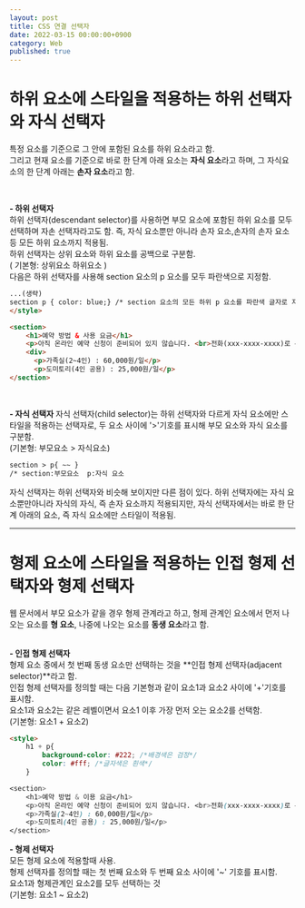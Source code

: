 ```yaml
---
layout: post
title: CSS 연결 선택자
date: 2022-03-15 00:00:00+0900
category: Web
published: true
---
```

# 하위 요소에 스타일을 적용하는 하위 선택자와 자식 선택자
특정 요소를 기준으로 그 안에 포함된 요소를 하위 요소라고 함.  
그리고 현재 요소를 기준으로 바로 한 단계 아래 요소는 **자식 요소**라고 하며, 그 자식요소의 한 단계 아래는 **손자 요소**라고 함.  

<br>

**- 하위 선택자**  
하위 선택자(descendant selector)를 사용하면 부모 요소에 포함된 하위 요소를 모두 선택하며 자손 선택자라고도 함. 즉, 자식 요소뿐만 아니라 손자 요소,손자의 손자 요소등 모든 하위 요소까지 적용됨.  
하위 선택자는 상위 요소와 하위 요소를 공백으로 구분함.  
( 기본형: 상위요소 하위요소 )    
다음은 하위 선택자를 사용해 section 요소의 p 요소를 모두 파란색으로 지정함.  

```html
...(생략)
section p { color: blue;} /* section 요소의 모든 하위 p 요소를 파란색 글자로 지정 */
</style>

<section>
    <h1>예약 방법 & 사용 요금</h1>
    <p>아직 온라인 예약 신청이 준비되어 있지 않습니다. <br>전화(xxx-xxxx-xxxx)로 문의 바랍니다.</p>
    <div>
      <p>가족실(2~4인) : 60,000원/일</p>
      <p>도미토리(4인 공용) : 25,000원/일</p>
</section>   
```

<br>

**- 자식 선택자** 
자식 선택자(child selector)는 하위 선택자와 다르게 자식 요소에만 스타일을 적용하는 선택자로, 두 요소 사이에 '>'기호를 표시해 부모 요소와 자식 요소를 구분함.   
(기본형: 부모요소 > 자식요소)  
```html
section > p{ ~~ }
/* section:부모요소  p:자식 요소
```  
자식 선택자는 하위 선택자와 비슷해 보이지만 다른 점이 있다. 하위 선택자에는 자식 요소뿐만아니라 자식의 자식, 즉 손자 요소까지 적용되지만, 자식 선택자에서는 바로 한 단계 아래의 요소, 즉 자식 요소에만 스타일이 적용됨.  

---

# 형제 요소에 스타일을 적용하는 인접 형제 선택자와 형제 선택자  
웹 문서에서 부모 요소가 같을 경우 형제 관계라고 하고, 형제 관계인 요소에서 먼저 나오는 요소를 **형 요소**, 나중에 나오는 요소를 **동생 요소**라고 함.   
<br>

**- 인접 형제 선택자**  
형제 요소 중에서 첫 번째 동생 요소만 선택하는 것을 **인접 형제 선택자(adjacent selector)**라고 함.  
인접 형제 선택자를 정의할 때는 다음 기본형과 같이 요소1과 요소2 사이에 '+'기호를 표시함.   
요소1과 요소2는 같은 레벨이면서 요소1 이후 가장 먼저 오는 요소2를 선택함.  
(기본형: 요소1 + 요소2)  

```html
<style>
	h1 + p{
		background-color: #222; /*배경색은 검정*/
		color: #fff; /*글자색은 흰색*/
	}

<section>
    <h1>예약 방법 & 이용 요금</h1>
    <p>아직 온라인 예약 신청이 준비되어 있지 않습니다. <br>전화(xxx-xxxx-xxxx)로 문의 바랍니다.</p> /*h1 요소의 형제 요소중 첫번째인 이것에만 적용됨*/
    <p>가족실(2~4인) : 60,000원/일</p>
    <p>도미토리(4인 공용) : 25,000원/일</p>
</section>  
```

**- 형제 선택자**  
모든 형제 요소에 적용할때 사용.  
형제 선택자를 정의할 때는 첫 번째 요소와 두 번째 요소 사이에 '~' 기호를 표시함.  
요소1과 형제관계인 요소2를 모두 선택하는 것  
(기본형: 요소1 ~ 요소2)  